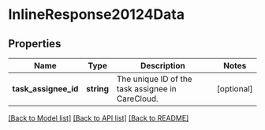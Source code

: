 # InlineResponse20124Data

## Properties
Name | Type | Description | Notes
------------ | ------------- | ------------- | -------------
**task_assignee_id** | **string** | The unique ID of the task assignee in CareCloud. | [optional] 

[[Back to Model list]](../../README.md#documentation-for-models) [[Back to API list]](../../README.md#documentation-for-api-endpoints) [[Back to README]](../../README.md)

